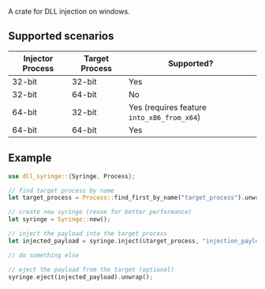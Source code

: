 A crate for DLL injection on windows.

## Supported scenarios
| Injector Process | Target Process | Supported?                                 |
| ---------------- | -------------- | ------------------------------------------ |
| 32-bit           | 32-bit         | Yes                                        |
| 32-bit           | 64-bit         | No                                         |
| 64-bit           | 32-bit         | Yes (requires feature `into_x86_from_x64`) |
| 64-bit           | 64-bit         | Yes                                        |

## Example
```rust no_run
use dll_syringe::{Syringe, Process};

// find target process by name
let target_process = Process::find_first_by_name("target_process").unwrap();

// create new syringe (reuse for better performance)
let syringe = Syringe::new();

// inject the payload into the target process
let injected_payload = syringe.inject(&target_process, "injection_payload.dll").unwrap();

// do something else

// eject the payload from the target (optional)
syringe.eject(injected_payload).unwrap();
```
